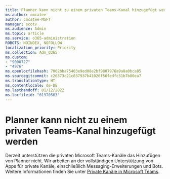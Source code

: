 ```yaml
---
title: Planner kann nicht zu einem privaten Teams-Kanal hinzugefügt werden
ms.author: cmcatee
author: cmcatee-MSFT
manager: scotv
ms.audience: Admin
ms.topic: article
ms.service: o365-administration
ROBOTS: NOINDEX, NOFOLLOW
localization_priority: Priority
ms.collection: Adm_O365
ms.custom:
- "9000727"
- "4976"
ms.openlocfilehash: 7062bba75403e9ed08e2bf9807976a9a8a0bca85
ms.sourcegitcommit: c26373c21c837937b41026f56fedfc51b7b80ea7
ms.translationtype: HT
ms.contentlocale: de-DE
ms.lasthandoff: 01/12/2022
ms.locfileid: "61970563"
---
```

# <a name="unable-to-add-planner-to-a-teams-private-channel"></a>Planner kann nicht zu einem privaten Teams-Kanal hinzugefügt werden

Derzeit unterstützen die privaten Microsoft Teams-Kanäle das Hinzufügen von Planner nicht.  Wir arbeiten an der vollständigen Unterstützung von Apps für private Kanäle, einschließlich Messaging-Erweiterungen und Bots. Weitere Informationen finden Sie unter [Private Kanäle in Microsoft Teams](https://docs.microsoft.com/microsoftteams/private-channels#what-you-need-to-know-about-private-channels).
